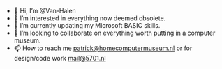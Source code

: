 - 👋 Hi, I’m @Van-Halen
- 👀 I’m interested in everything now deemed obsolete.
- 🌱 I’m currently updating my Microsoft BASIC skills.
- 💞️ I’m looking to collaborate on everything worth putting in a computer museum.
- 📫 How to reach me patrick@homecomputermuseum.nl or for design/code work mail@5701.nl
